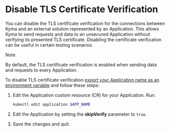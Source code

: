 # Disable TLS Certificate Verification

You can disable the TLS certificate verification for the connections between Kyma and an external solution represented by an Application. This allows Kyma to send requests and data to an unsecured Application without verifying its presented TLS certificate. Disabling the certificate verification can be useful in certain testing scenarios.

> [!NOTE]
> By default, the TLS certificate verification is enabled when sending data and requests to every Application.

To disable TLS certificate verification [export your Application name as an environment variable](01-10-create-application.md#prerequisites) and follow these steps:

1. Edit the Application custom resource (CR) for your Application. Run:

   ```bash
   kubectl edit application $APP_NAME
   ```

2. Edit the Application by setting the **skipVerify** parameter to `true`.
3. Save the changes and quit.
